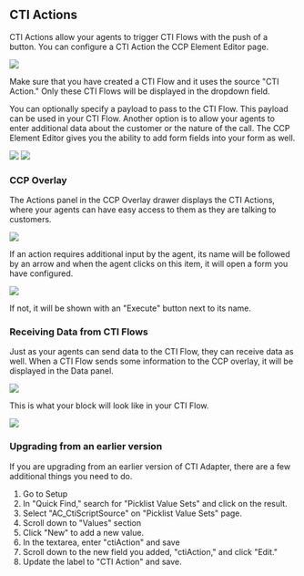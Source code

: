 <h2 class="toc">CTI Actions</h2>

CTI Actions allow your agents to trigger CTI Flows with the push of a button. You can configure a CTI Action the CCP Element Editor page.

<img src="../media/ccp-element-editor-02.png" />

Make sure that you have created a CTI Flow and it uses the source "CTI Action." Only these CTI Flows will be displayed in the dropdown field.

You can optionally specify a payload to pass to the CTI Flow. This payload can be used in your CTI Flow. Another option is to allow your agents to enter additional data about the customer or the nature of the call. The CCP Element Editor gives you the ability to add form fields into your form as well.

<img src="../media/ccp-element-editor-03.png" />

<img src="../media/ccp-element-editor-04.png" />

### CCP Overlay

The Actions panel in the CCP Overlay drawer displays the CTI Actions, where your agents can have easy access to them as they are talking to customers.

<img src="../media/ccp-overlay-01.png" />

If an action requires additional input by the agent, its name will be followed by an arrow and when the agent clicks on this item, it will open a form you have configured.

<img src="../media/ccp-overlay-02-detail.png" />

If not, it will be shown with an "Execute" button next to its name.

### Receiving Data from CTI Flows

Just as your agents can send data to the CTI Flow, they can receive data as well. When a CTI Flow sends some information to the CCP overlay, it will be displayed in the Data panel.

<img src="../media/ccp-overlay-04-data.png" />

This is what your block will look like in your CTI Flow.

<img src="../media/ccp-overlay-6-data.png" />

### Upgrading from an earlier version

If you are upgrading from an earlier version of CTI Adapter, there are a few additional things you need to do.

1. Go to Setup
2. In "Quick Find," search for "Picklist Value Sets" and click on the result.
3. Select "AC_CtiScriptSource" on "Picklist Value Sets" page.
4. Scroll down to "Values" section
5. Click "New" to add a new value.
6. In the textarea, enter "ctiAction" and save
7. Scroll down to the new field you added, "ctiAction," and click "Edit."
8. Update the label to "CTI Action" and save.
